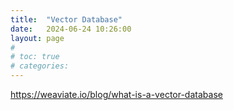 ```yaml
---
title:  "Vector Database"
date:   2024-06-24 10:26:00
layout: page
#
# toc: true
# categories:
---
```



https://weaviate.io/blog/what-is-a-vector-database
